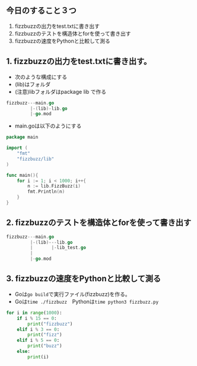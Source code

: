 ## 今日のすること３つ
1. fizzbuzzの出力をtest.txtに書き出す
2. fizzbuzzのテストを構造体とforを使って書き出す
3. fizzbuzzの速度をPythonと比較して測る

## 1. fizzbuzzの出力をtest.txtに書き出す。
- 次のような構成にする
- (lib)はフォルダ
- (注意)libフォルダはpackage lib で作る
```go
fizzbuzz---main.go
         |-(lib)-lib.go
         |-go.mod
```
- main.goは以下のようにする
```go
package main

import (
	"fmt"
	"fizzbuzz/lib"
)

func main(){
	for i := 1; i < 1000; i++{
		n := lib.FizzBuzz(i)
		fmt.Println(n)
	}
}
```
## 2. fizzbuzzのテストを構造体とforを使って書き出す
```go
fizzbuzz---main.go
         |-(lib)---lib.go
         |       |-lib_test.go
         |
         |-go.mod
```
## 3. fizzbuzzの速度をPythonと比較して測る
- Goは`go build`で実行ファイル(fizzbuzz)を作る。
- Goは`time ./fizzbuzz`　Pythonは`time python3 fizzbuzz.py`
```python
for i in range(1000):
    if i % 15 == 0:
        print("fizzbuzz")
    elif i % 3 == 0:
        print("fizz")
    elif i % 5 == 0:
        print("buzz")
    else:
        print(i)
```
